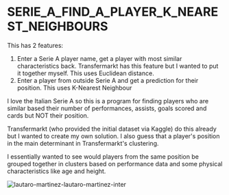 # SERIE_A_FIND_A_PLAYER_K_NEAREST_NEIGHBOURS

This has 2 features:

1) Enter a Serie A player name, get a player with most similar characteristics back. Transfermarkt has this feature but I wanted to put it together myself. This uses Euclidean distance.
2) Enter a player from outside Serie A and get a prediction for their position. This uses K-Nearest Neighbour


I love the Italian Serie A so this is a program for finding players who are similar based their number of performances, assists, goals scored and cards but NOT their position.

Transfermarkt (who provided the initial dataset via Kaggle) do this already but I wanted to create my own solution. I also guess that a player's position in the main determinant in Transfermarkt's clustering.

I essentially wanted to see would players from the same position be grouped together in clusters based on performance data and some physical characteristics like age and height.



![lautaro-martinez-lautaro-martinez-inter](https://user-images.githubusercontent.com/56002246/147890189-76df34f8-1caf-4166-a407-6bbcd51b7396.gif)
